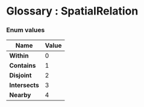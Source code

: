﻿# Glossary : SpatialRelation

### Enum values

| Name | Value |
| ------------- | ----- |
| **Within** | 0 |
| **Contains** | 1 |
| **Disjoint** | 2 |
| **Intersects** | 3 |
| **Nearby** | 4 |

